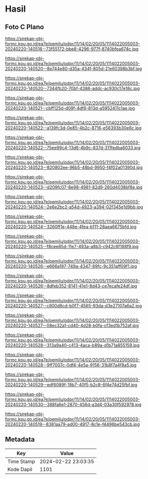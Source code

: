 # Hasil

## Foto C Plano

https://sirekap-obj-formc.kpu.go.id/ea7e/pemilu/pdpr/11/14/02/20/05/1114022005003-20240220-140518--73f55172-bbe8-4296-977f-8740bfea674c.jpg

https://sirekap-obj-formc.kpu.go.id/ea7e/pemilu/pdpr/11/14/02/20/05/1114022005003-20240220-140520--8e744e80-d35a-434f-805d-21e60398b3bf.jpg

https://sirekap-obj-formc.kpu.go.id/ea7e/pemilu/pdpr/11/14/02/20/05/1114022005003-20240220-140520--7344fb20-70bf-4386-addc-ac930c17e18c.jpg

https://sirekap-obj-formc.kpu.go.id/ea7e/pemilu/pdpr/11/14/02/20/05/1114022005003-20240220-140521--cbff125d-d09f-4df6-813d-a5952411c1ae.jpg

https://sirekap-obj-formc.kpu.go.id/ea7e/pemilu/pdpr/11/14/02/20/05/1114022005003-20240220-140522--a139fc3d-0e85-4b2c-8716-e56393b30e6c.jpg

https://sirekap-obj-formc.kpu.go.id/ea7e/pemilu/pdpr/11/14/02/20/05/1114022005003-20240220-140522--75ee99c4-13d6-4b9c-837d-311fedba6033.jpg

https://sirekap-obj-formc.kpu.go.id/ea7e/pemilu/pdpr/11/14/02/20/05/1114022005003-20240220-140523--820802ee-96b5-48bd-9950-f4f02a01390d.jpg

https://sirekap-obj-formc.kpu.go.id/ea7e/pemilu/pdpr/11/14/02/20/05/1114022005003-20240220-140523--d209fc07-8e98-4981-82d9-260d4038bf8e.jpg

https://sirekap-obj-formc.kpu.go.id/ea7e/pemilu/pdpr/11/14/02/20/05/1114022005003-20240220-140524--2e6e2bc2-a54d-4923-a394-02f345e1d9bb.jpg

https://sirekap-obj-formc.kpu.go.id/ea7e/pemilu/pdpr/11/14/02/20/05/1114022005003-20240220-140524--3260ff1e-448e-4fea-b111-28aea6675bfd.jpg

https://sirekap-obj-formc.kpu.go.id/ea7e/pemilu/pdpr/11/14/02/20/05/1114022005003-20240220-140525--f8cee85d-11e7-493a-a8b3-c942c6f188f9.jpg

https://sirekap-obj-formc.kpu.go.id/ea7e/pemilu/pdpr/11/14/02/20/05/1114022005003-20240220-140526--e666a197-749a-4347-89fc-9c351aff09f1.jpg

https://sirekap-obj-formc.kpu.go.id/ea7e/pemilu/pdpr/11/14/02/20/05/1114022005003-20240220-140526--8dfeb352-8141-41e1-8d43-ce7ecafe24df.jpg

https://sirekap-obj-formc.kpu.go.id/ea7e/pemilu/pdpr/11/14/02/20/05/1114022005003-20240220-140527--c800d8cd-b0f7-4565-93da-d3e27107a6a2.jpg

https://sirekap-obj-formc.kpu.go.id/ea7e/pemilu/pdpr/11/14/02/20/05/1114022005003-20240220-140527--08ec32a1-cd40-4d28-b0fa-cf3ed1b752af.jpg

https://sirekap-obj-formc.kpu.go.id/ea7e/pemilu/pdpr/11/14/02/20/05/1114022005003-20240220-140528--313a9a40-c413-4aca-b89a-d1b71a855159.jpg

https://sirekap-obj-formc.kpu.go.id/ea7e/pemilu/pdpr/11/14/02/20/05/1114022005003-20240220-140528--9ff7007c-0df4-4e5a-9156-31b8f7a4f8a5.jpg

https://sirekap-obj-formc.kpu.go.id/ea7e/pemilu/pdpr/11/14/02/20/05/1114022005003-20240220-140529--edf6089f-19b7-40f5-b2c8-6f4e74d25fbf.jpg

https://sirekap-obj-formc.kpu.go.id/ea7e/pemilu/pdpr/11/14/02/20/05/1114022005003-20240220-140530--388fa6e1-2870-456d-a3d4-03a30f592978.jpg

https://sirekap-obj-formc.kpu.go.id/ea7e/pemilu/pdpr/11/14/02/20/05/1114022005003-20240220-140519--8381aa79-ad00-4917-8c1e-f4496be543cb.jpg


## Metadata

| Key        | Value               |
| ---------- | ------------------- |
| Time Stamp | 2024-02-22 23:03:35 |
| Kode Dapil | 1101                |




